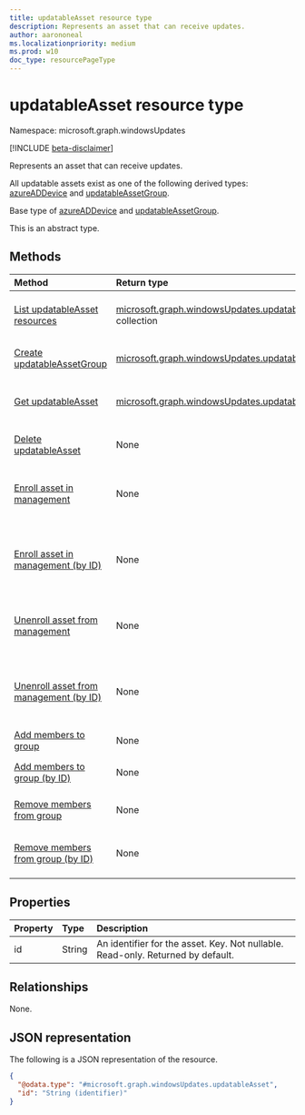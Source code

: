 ```yaml
---
title: updatableAsset resource type
description: Represents an asset that can receive updates.
author: aarononeal
ms.localizationpriority: medium
ms.prod: w10
doc_type: resourcePageType
---
```


# updatableAsset resource type

Namespace: microsoft.graph.windowsUpdates

[!INCLUDE [beta-disclaimer](../../includes/beta-disclaimer.md)]

Represents an asset that can receive updates.

All updatable assets exist as one of the following derived types: [azureADDevice](../resources/windowsupdates-azureaddevice.md) and [updatableAssetGroup](../resources/windowsupdates-updatableassetgroup.md).

Base type of [azureADDevice](../resources/windowsupdates-azureaddevice.md) and [updatableAssetGroup](../resources/windowsupdates-updatableassetgroup.md).

This is an abstract type.

## Methods

| Method                                                                                                  | Return type                                                                                               | Description                                                                                                                                  |
| :------------------------------------------------------------------------------------------------------ | :-------------------------------------------------------------------------------------------------------- | :------------------------------------------------------------------------------------------------------------------------------------------- |
| [List updatableAsset resources](../api/windowsupdates-updates-list-updatableassets.md)                  | [microsoft.graph.windowsUpdates.updatableAsset](../resources/windowsupdates-updatableasset.md) collection | Get a list of the [updatableAsset](../resources/windowsupdates-updatableasset.md) objects and their properties.                              |
| [Create updatableAssetGroup](../api/windowsupdates-updates-post-updatableassets-updatableassetgroup.md) | [microsoft.graph.windowsUpdates.updatableAssetGroup](../resources/windowsupdates-updatableassetgroup.md)  | Create a new [updatableAssetGroup](../resources/windowsupdates-updatableassetgroup.md) object.                                               |
| [Get updatableAsset](../api/windowsupdates-updatableasset-get.md)                                       | [microsoft.graph.windowsUpdates.updatableAsset](../resources/windowsupdates-updatableasset.md)            | Read the properties and relationships of an [updatableAsset](../resources/windowsupdates-updatableasset.md) object.                          |
| [Delete updatableAsset](../api/windowsupdates-updatableasset-delete.md)                                 | None                                                                                                      | Delete an [updatableAsset](../resources/windowsupdates-updatableasset.md) object.                                                            |
| [Enroll asset in management](../api/windowsupdates-updatableasset-enrollassets.md)                      | None                                                                                                      | Enroll [updatableAssets](../resources/windowsupdates-updatableasset.md) in update management by the deployment service.                      |
| [Enroll asset in management (by ID)](../api/windowsupdates-updatableasset-enrollassetsbyid.md)          | None                                                                                                      | Enroll [updatableAssets](../resources/windowsupdates-updatableasset.md) of the same type in update management by the deployment service.     |
| [Unenroll asset from management](../api/windowsupdates-updatableasset-unenrollassets.md)                | None                                                                                                      | Unenroll [updatableAssets](../resources/windowsupdates-updatableasset.md) from update management by the deployment service.                  |
| [Unenroll asset from management (by ID)](../api/windowsupdates-updatableasset-unenrollassetsbyid.md)    | None                                                                                                      | Unenroll [updatableAssets](../resources/windowsupdates-updatableasset.md) of the same type from update management by the deployment service. |
| [Add members to group](../api/windowsupdates-updatableassetgroup-addmembers.md)                         | None                                                                                                      | Add members to an [updatableAssetGroup](../resources/windowsupdates-updatableassetgroup.md).                                                 |
| [Add members to group (by ID)](../api/windowsupdates-updatableassetgroup-addmembersbyid.md)             | None                                                                                                      | Add members of the same type to an [updatableAssetGroup](../resources/windowsupdates-updatableassetgroup.md).                                |
| [Remove members from group](../api/windowsupdates-updatableassetgroup-removemembers.md)                 | None                                                                                                      | Remove members from an [updatableAssetGroup](../resources/windowsupdates-updatableassetgroup.md).                                            |
| [Remove members from group (by ID)](../api/windowsupdates-updatableassetgroup-removemembersbyid.md)     | None                                                                                                      | Remove members of the same type from an [updatableAssetGroup](../resources/windowsupdates-updatableassetgroup.md).                           |

## Properties

| Property | Type   | Description                                                                     |
| :------- | :----- | :------------------------------------------------------------------------------ |
| id       | String | An identifier for the asset. Key. Not nullable. Read-only. Returned by default. |

## Relationships

None.

## JSON representation

The following is a JSON representation of the resource.

<!-- {
  "blockType": "resource",
  "keyProperty": "id",
  "@odata.type": "microsoft.graph.windowsUpdates.updatableAsset",
  "openType": false
}
-->

```json
{
  "@odata.type": "#microsoft.graph.windowsUpdates.updatableAsset",
  "id": "String (identifier)"
}
```
